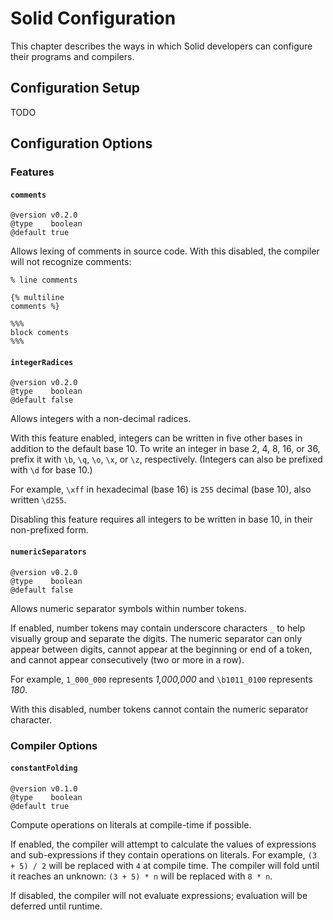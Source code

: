 # Solid Configuration
This chapter describes the ways in which Solid developers can configure their programs and compilers.



## Configuration Setup
TODO



## Configuration Options


### Features

#### `comments`
```
@version v0.2.0
@type    boolean
@default true
```
Allows lexing of comments in source code.
With this disabled, the compiler will not recognize comments:
```
% line comments

{% multiline
comments %}

%%%
block coments
%%%
```

#### `integerRadices`
```
@version v0.2.0
@type    boolean
@default false
```
Allows integers with a non-decimal radices.

With this feature enabled, integers can be written in five other bases in addition to the default base 10.
To write an integer in base 2, 4, 8, 16, or 36, prefix it with `\b`, `\q`, `\o`, `\x`, or `\z`, respectively.
(Integers can also be prefixed with `\d` for base 10.)

For example, `\xff` in hexadecimal (base 16) is `255` decimal (base 10), also written `\d255`.

Disabling this feature requires all integers to be written in base 10, in their non-prefixed form.

#### `numericSeparators`
```
@version v0.2.0
@type    boolean
@default false
```
Allows numeric separator symbols within number tokens.

If enabled, number tokens may contain underscore characters `_` to help visually group and separate the digits.
The numeric separator can only appear between digits, cannot appear at the beginning or end of a token,
and cannot appear consecutively (two or more in a row).

For example, `1_000_000` represents *1,000,000* and `\b1011_0100` represents *180*.

With this disabled, number tokens cannot contain the numeric separator character.


### Compiler Options

#### `constantFolding`
```
@version v0.1.0
@type    boolean
@default true
```
Compute operations on literals at compile-time if possible.

If enabled, the compiler will attempt to calculate the values of expressions and sub-expressions
if they contain operations on literals.
For example, `(3 + 5) / 2` will be replaced with `4` at compile time.
The compiler will fold until it reaches an unknown: `(3 + 5) * n` will be replaced with `8 * n`.

If disabled, the compiler will not evaluate expressions; evaluation will be deferred until runtime.

